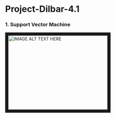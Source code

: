 # Project-Dilbar-4.1
<h3>1. Support Vector Machine</h3>
<a href="http://www.youtube.com/watch?feature=player_embedded&v=Y6RRHw9uN9o
" target="_blank"><img src="http://img.youtube.com/vi/Y6RRHw9uN9o/0.jpg" 
alt="IMAGE ALT TEXT HERE" width="320" height="240" border="10" /></a>
